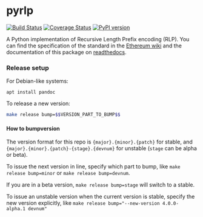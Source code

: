 # pyrlp

[![Build Status](https://travis-ci.org/ethereum/pyrlp.svg?branch=develop)](https://travis-ci.org/ethereum/pyrlp)
[![Coverage Status](https://coveralls.io/repos/ethereum/pyrlp/badge.svg)](https://coveralls.io/r/ethereum/pyrlp)
[![PyPI version](https://badge.fury.io/py/rlp.svg)](http://badge.fury.io/py/rlp)

A Python implementation of Recursive Length Prefix encoding (RLP). You can find
the specification of the standard in the
[Ethereum wiki](https://github.com/ethereum/wiki/wiki/RLP) and the
documentation of this package on
[readthedocs](http://pyrlp.readthedocs.org/en/latest/).


### Release setup

For Debian-like systems:
```
apt install pandoc
```

To release a new version:

```sh
make release bump=$$VERSION_PART_TO_BUMP$$
```

#### How to bumpversion

The version format for this repo is `{major}.{minor}.{patch}` for stable, and
`{major}.{minor}.{patch}-{stage}.{devnum}` for unstable (`stage` can be alpha or beta).

To issue the next version in line, specify which part to bump,
like `make release bump=minor` or `make release bump=devnum`.

If you are in a beta version, `make release bump=stage` will switch to a stable.

To issue an unstable version when the current version is stable, specify the
new version explicitly, like `make release bump="--new-version 4.0.0-alpha.1 devnum"`
